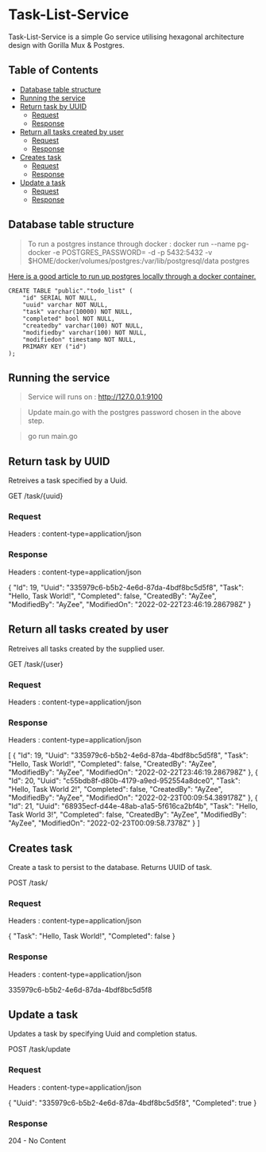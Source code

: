 # Task-List-Service

Task-List-Service is a simple Go service utilising hexagonal architecture design with Gorilla Mux & Postgres.

## Table of Contents  

- [Database table structure](#database-table-structure)
- [Running the service](#running-the-service)
- [Return task by UUID](#return-task-by-uuid)
  * [Request](#request)
  * [Response](#response)
- [Return all tasks created by user](#return-all-tasks-created-by-user)
  * [Request](#request-1)
  * [Response](#response-1)
- [Creates task](#creates-task)
  * [Request](#request-2)
  * [Response](#response-2)
- [Update a task](#update-a-task)
  * [Request](#request-3)
  * [Response](#response-3)

## Database table structure

> To run a postgres instance through docker : docker run  --name pg-docker -e POSTGRES_PASSWORD=<yourpassword> -d -p 5432:5432 -v $HOME/docker/volumes/postgres:/var/lib/postgresql/data postgres

[Here is a  good article to run up postgres locally through a docker container.](https://hackernoon.com/dont-install-postgres-docker-pull-postgres-bee20e200198)

```
CREATE TABLE "public"."todo_list" (
    "id" SERIAL NOT NULL,
    "uuid" varchar NOT NULL,
    "task" varchar(10000) NOT NULL,
    "completed" bool NOT NULL,
    "createdby" varchar(100) NOT NULL,
    "modifiedby" varchar(100) NOT NULL,
    "modifiedon" timestamp NOT NULL,
    PRIMARY KEY ("id")
);
```


## Running the service

> Service will runs on : http://127.0.0.1:9100

> Update main.go with the postgres password chosen in the above step.

> go run main.go


## Return task by UUID

Retreives a task specified by a Uuid.

GET /task/{uuid} 

### Request

Headers : content-type=application/json

### Response

Headers : content-type=application/json

{
    "Id": 19,
    "Uuid": "335979c6-b5b2-4e6d-87da-4bdf8bc5d5f8",
    "Task": "Hello, Task World!",
    "Completed": false,
    "CreatedBy": "AyZee",
    "ModifiedBy": "AyZee",
    "ModifiedOn": "2022-02-22T23:46:19.286798Z"
}


## Return all tasks created by user

Retreives all tasks created by the supplied user.

GET /task/{user}

### Request

Headers : content-type=application/json

### Response

Headers : content-type=application/json

[
    {
        "Id": 19,
        "Uuid": "335979c6-b5b2-4e6d-87da-4bdf8bc5d5f8",
        "Task": "Hello, Task World!",
        "Completed": false,
        "CreatedBy": "AyZee",
        "ModifiedBy": "AyZee",
        "ModifiedOn": "2022-02-22T23:46:19.286798Z"
    },
    {
        "Id": 20,
        "Uuid": "c55bdb8f-d80b-4179-a9ed-952554a8dce0",
        "Task": "Hello, Task World 2!",
        "Completed": false,
        "CreatedBy": "AyZee",
        "ModifiedBy": "AyZee",
        "ModifiedOn": "2022-02-23T00:09:54.389178Z"
    },
    {
        "Id": 21,
        "Uuid": "68935ecf-d44e-48ab-a1a5-5f616ca2bf4b",
        "Task": "Hello, Task World 3!",
        "Completed": false,
        "CreatedBy": "AyZee",
        "ModifiedBy": "AyZee",
        "ModifiedOn": "2022-02-23T00:09:58.7378Z"
    }
]


## Creates task

Create a task to persist to the database. Returns UUID of task.

POST /task/

### Request

Headers : content-type=application/json

{
"Task": "Hello, Task World!",
"Completed": false
}

### Response

Headers : content-type=application/json

335979c6-b5b2-4e6d-87da-4bdf8bc5d5f8


## Update a task

Updates a task by specifying Uuid and completion status. 

POST /task/update

### Request

Headers : content-type=application/json

{
"Uuid": "335979c6-b5b2-4e6d-87da-4bdf8bc5d5f8",
"Completed": true
}

### Response

204 - No Content
